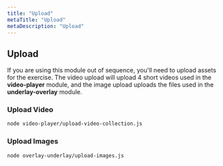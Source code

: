 ```yaml
---
title: "Upload"
metaTitle: "Upload"
metaDescription: "Upload"
---
```


## Upload

If you are using this module out of sequence, you'll need to upload assets for the exercise.  The video upload will upload 4 short videos used in the **video-player** module,  and the image upload uploads the files used in the **underlay-overlay** module.

### Upload Video

```bash
node video-player/upload-video-collection.js
```

### Upload Images

```bash
node overlay-underlay/upload-images.js
```




